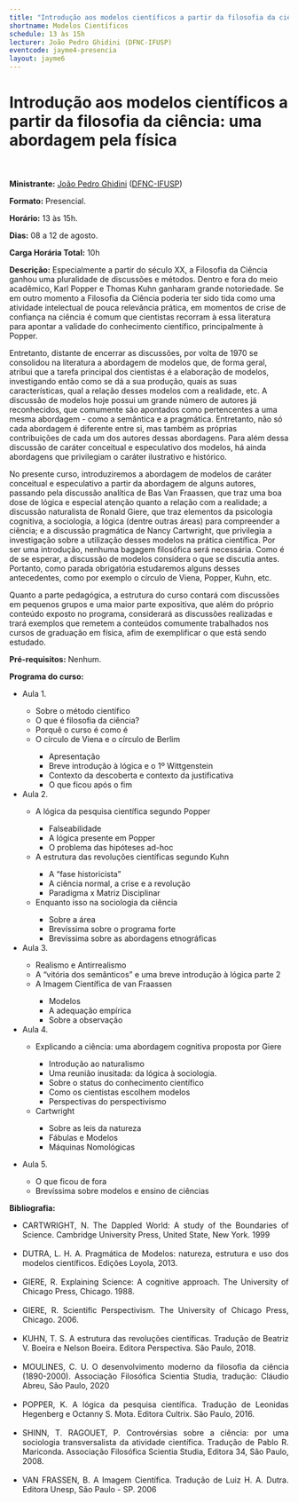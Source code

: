 ```yaml
---
title: "Introdução aos modelos científicos a partir da filosofia da ciência: uma abordagem pela física" 
shortname: Modelos Científicos
schedule: 13 às 15h
lecturer: João Pedro Ghidini (DFNC-IFUSP)
eventcode: jayme4-presencia
layout: jayme6
---
```


# Introdução aos modelos científicos a partir da filosofia da ciência: uma abordagem pela física <br><br>

**Ministrante:** [João Pedro Ghidini](http://lattes.cnpq.br/6401439148291747) ([DFNC-IFUSP](https://portal.if.usp.br/fnc/pt-br/p%C3%A1gina/in%C3%ADcio))

**Formato:** Presencial.

**Horário:** 13 às 15h.

**Dias:** 08 a 12 de agosto.

**Carga Horária Total:** 10h

**Descrição:** Especialmente a partir do século XX, a Filosofia da Ciência ganhou uma pluralidade de discussões e métodos. Dentro e fora do meio acadêmico, Karl Popper e Thomas Kuhn ganharam grande notoriedade. Se em outro momento a Filosofia da Ciência poderia ter sido tida como uma atividade intelectual de pouca relevância prática, em momentos de crise de confiança na ciência é comum que cientistas recorram à essa literatura para apontar a validade do conhecimento científico, principalmente à Popper.

Entretanto, distante de encerrar as discussões, por volta de 1970 se consolidou na literatura a abordagem de modelos que, de forma geral, atribui que a tarefa principal dos cientistas é a elaboração de modelos, investigando então como se dá a sua produção, quais as suas características, qual a relação desses modelos com a realidade, etc. A discussão de modelos hoje possui um grande número de autores já reconhecidos, que comumente são apontados como pertencentes a uma mesma abordagem - como a semântica e a pragmática. Entretanto, não só cada abordagem é diferente entre si, mas também as próprias contribuições de cada um dos autores dessas abordagens. Para além dessa discussão de caráter conceitual e especulativo dos modelos, há ainda abordagens que privilegiam o caráter ilustrativo e histórico.

No presente curso, introduziremos a abordagem de modelos de caráter conceitual e especulativo a partir da abordagem de alguns autores, passando pela discussão analítica de Bas Van Fraassen, que traz uma boa dose de lógica e especial atenção quanto a relação com a realidade; a discussão naturalista de Ronald Giere, que traz elementos da psicologia cognitiva, a sociologia, a lógica (dentre outras áreas) para compreender a ciência; e a discussão pragmática de Nancy Cartwright, que privilegia a investigação sobre a utilização desses modelos na prática científica. Por ser uma introdução, nenhuma bagagem filosófica será necessária. Como é de se esperar, a discussão de modelos considera o que se discutia antes. Portanto, como parada obrigatória estudaremos alguns desses antecedentes, como por exemplo o círculo de Viena, Popper, Kuhn, etc.

Quanto a parte pedagógica, a estrutura do curso contará com discussões em pequenos grupos e uma maior parte expositiva, que além do próprio conteúdo exposto no programa, considerará as discussões realizadas e trará exemplos que remetem a conteúdos comumente trabalhados nos cursos de graduação em física, afim de exemplificar o que está sendo estudado.

**Pré-requisitos:** Nenhum.

**Programa do curso:**

<div style="text-align: justify">
 <ul>
  <li>Aula 1. </li>
   <ul> 
     <li> Sobre o método científico </li>
     <li> O que é filosofia da ciência? </li>
     <li> Porquê o curso é como é </li>
     <li> O círculo de Viena e o círculo de Berlim </li>
     <ul>
       <li> Apresentação </li>
       <li> Breve introdução à lógica e o 1º Wittgenstein </li>
       <li> Contexto da descoberta e contexto da justificativa </li>
       <li> O que ficou após o fim </li>
   </ul>
    </ul>
  <li>Aula 2.   </li>
   <ul>
     <li> A lógica da pesquisa científica segundo Popper </li>
     <ul>
     <li> Falseabilidade </li>
      <li> A lógica presente em Popper </li>
      <li> O problema das hipóteses ad-hoc </li>
       </ul>
     <li> A estrutura das revoluções científicas segundo Kuhn </li>
     <ul>
     <li> A “fase historicista” </li>
      <li> A ciência normal, a crise e a revolução </li>
      <li> Paradigma x Matriz Disciplinar</li>
       </ul>
     <li> Enquanto isso na sociologia da ciência </li>
     <ul>
     <li> Sobre a área </li>
      <li> Brevíssima sobre o programa forte  </li>
       <li> Brevíssima sobre as abordagens etnográficas </li>
       </ul>
   </ul>
  <li>Aula 3.  </li>
   <ul>
     <li> Realismo e Antirrealismo </li>
     <li> A “vitória dos semânticos” e uma breve introdução à lógica parte 2  </li>
     <li> A Imagem Científica de van Fraassen </li>
     <ul>
       <li> Modelos </li>
       <li> A adequação empírica </li>
       <li> Sobre a observação </li>
      </ul>
    </ul>
  <li>Aula 4. </li>
   <ul>
     <li> Explicando a ciência: uma abordagem cognitiva proposta por Giere </li>
     <ul>
     <li> Introdução ao naturalismo </li>
     <li> Uma reunião inusitada: da lógica à sociologia. </li>
     <li> Sobre o status do conhecimento científico </li>
     <li> Como os cientistas escolhem modelos </li>
     <li> Perspectivas do perspectivismo </li>
     </ul>
     <li> Cartwright </li>
     <ul>
     <li> Sobre as leis da natureza </li>
     <li> Fábulas e Modelos </li>
     <li> Máquinas Nomológicas </li>
     <ul>
     </ul>
 </ul>
      </ul>
       <li>Aula 5.  </li>
  <ul>
     <li> O que ficou de fora </li>
     <li> Brevíssima sobre modelos e ensino de ciências </li>
    </ul>
  </ul>
 </div>
 
 
 **Bibliografia:**
  
  <div style="text-align: justify">
 <ul>
  <li>  CARTWRIGHT, N. The Dappled World: A study of the Boundaries of Science. Cambridge University Press, United State, New York. 1999 </li> <br>
   <li> DUTRA, L. H. A. Pragmática de Modelos: natureza, estrutura e uso dos modelos científicos. Edições Loyola, 2013. </li> <br>
  <li> GIERE, R. Explaining Science: A cognitive approach. The University of Chicago Press, Chicago. 1988. </li> <br>
  <li> GIERE, R. Scientific Perspectivism. The University of Chicago Press, Chicago. 2006. </li> <br>
  <li> KUHN, T. S. A estrutura das revoluções científicas. Tradução de Beatriz V. Boeira e Nelson Boeira. Editora Perspectiva. São Paulo, 2018. </li><br>
  <li> MOULINES, C. U. O desenvolvimento moderno da filosofia da ciência (1890-2000). Associação Filosófica Scientia Studia, tradução: Cláudio Abreu, São Paulo, 2020 </li><br>
  <li> POPPER, K. A lógica da pesquisa científica. Tradução de Leonidas Hegenberg e Octanny S. Mota. Editora Cultrix. São Paulo, 2016. </li><br>
  <li> SHINN, T. RAGOUET, P. Controvérsias sobre a ciência: por uma sociologia transversalista da atividade científica. Tradução de Pablo R. Mariconda. Associação Filosófica Scientia Studia, Editora 34, São Paulo, 2008. </li><br>
  <li> VAN FRASSEN, B. A Imagem Científica. Tradução de Luiz H. A. Dutra. Editora Unesp, São Paulo - SP. 2006 </li>
 </ul>
</div>

